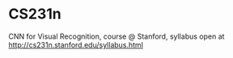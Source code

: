 # CS231n
CNN for Visual Recognition, course @ Stanford, syllabus open at http://cs231n.stanford.edu/syllabus.html
